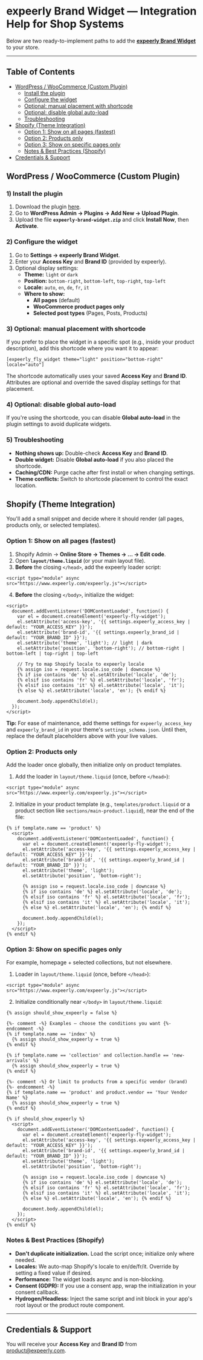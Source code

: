 # expeerly Brand Widget — Integration Help for Shop Systems

Below are two ready-to-implement paths to add the **[expeerly Brand Widget](https://github.com/expeerly/embeddocumentation/blob/main/brandwidgetvideoreviews.md)** to your store.

---

## Table of Contents
- [WordPress / WooCommerce (Custom Plugin)](#wordpress--woocommerce-custom-plugin)
  - [Install the plugin](#install-the-plugin)
  - [Configure the widget](#configure-the-widget)
  - [Optional: manual placement with shortcode](#optional-manual-placement-with-shortcode)
  - [Optional: disable global auto-load](#optional-disable-global-auto-load)
  - [Troubleshooting](#troubleshooting)
- [Shopify (Theme Integration)](#shopify-theme-integration)
  - [Option 1: Show on all pages (fastest)](#option-1-show-on-all-pages-fastest)
  - [Option 2: Products only](#option-2-products-only)
  - [Option 3: Show on specific pages only](#option-3-show-on-specific-pages-only)
  - [Notes & Best Practices (Shopify)](#notes--best-practices-shopify)
- [Credentials & Support](#credentials--support)

## WordPress / WooCommerce (Custom Plugin)

### 1) Install the plugin
1. Download the plugin [here](https://drive.google.com/drive/folders/1_Qk5DVe1C6taByCHigUFR_WXyvhDSa_D?usp=sharing).
2. Go to **WordPress Admin → Plugins → Add New → Upload Plugin**.
3. Upload the file **`expeerly-brand-widget.zip`** and click **Install Now**, then **Activate**.

### 2) Configure the widget
1. Go to **Settings → expeerly Brand Widget**.
2. Enter your **Access Key** and **Brand ID** (provided by expeerly).
3. Optional display settings:
   - **Theme:** `light` or `dark`
   - **Position:** `bottom-right`, `bottom-left`, `top-right`, `top-left`
   - **Locale:** `auto`, `en`, `de`, `fr`, `it`
   - **Where to show:**  
     - **All pages** (default)  
     - **WooCommerce product pages only**  
     - **Selected post types** (Pages, Posts, Products)

### 3) Optional: manual placement with shortcode
If you prefer to place the widget in a specific spot (e.g., inside your product description), add this shortcode where you want it to appear:

```
[expeerly_fly_widget theme="light" position="bottom-right" locale="auto"]
```

The shortcode automatically uses your saved **Access Key** and **Brand ID**. Attributes are optional and override the saved display settings for that placement.

### 4) Optional: disable global auto-load
If you're using the shortcode, you can disable **Global auto-load** in the plugin settings to avoid duplicate widgets.

### 5) Troubleshooting
- **Nothing shows up:** Double-check **Access Key** and **Brand ID**.  
- **Double widget:** Disable **Global auto-load** if you also placed the shortcode.  
- **Caching/CDN:** Purge cache after first install or when changing settings.  
- **Theme conflicts:** Switch to shortcode placement to control the exact location.


## Shopify (Theme Integration)

You'll add a small snippet and decide where it should render (all pages, products only, or selected templates).

### Option 1: Show on all pages (fastest)
1. Shopify Admin → **Online Store → Themes → … → Edit code**.
2. Open **`layout/theme.liquid`** (or your main layout file).
3. **Before** the closing `</head>`, add the expeerly loader script:

```liquid
<script type="module" async src="https://www.expeerly.com/expeerly.js"></script>
```

4. **Before** the closing `</body>`, initialize the widget:

```liquid
<script>
  document.addEventListener('DOMContentLoaded', function() {
    var el = document.createElement('expeerly-fly-widget');
    el.setAttribute('access-key', '{{ settings.expeerly_access_key | default: "YOUR_ACCESS_KEY" }}');
    el.setAttribute('brand-id', '{{ settings.expeerly_brand_id | default: "YOUR_BRAND_ID" }}');
    el.setAttribute('theme', 'light'); // light | dark
    el.setAttribute('position', 'bottom-right'); // bottom-right | bottom-left | top-right | top-left

    // Try to map Shopify locale to expeerly locale
    {% assign iso = request.locale.iso_code | downcase %}
    {% if iso contains 'de' %} el.setAttribute('locale', 'de');
    {% elsif iso contains 'fr' %} el.setAttribute('locale', 'fr');
    {% elsif iso contains 'it' %} el.setAttribute('locale', 'it');
    {% else %} el.setAttribute('locale', 'en'); {% endif %}

    document.body.appendChild(el);
  });
</script>
```

**Tip:** For ease of maintenance, add theme settings for `expeerly_access_key` and `expeerly_brand_id` in your theme's `settings_schema.json`. Until then, replace the default placeholders above with your live values.

### Option 2: Products only
Add the loader once globally, then initialize only on product templates.

1. Add the loader in `layout/theme.liquid` (once, before `</head>`):

```liquid
<script type="module" async src="https://www.expeerly.com/expeerly.js"></script>
```

2. Initialize in your product template (e.g., `templates/product.liquid` or a product section like `sections/main-product.liquid`), near the end of the file:

```liquid
{% if template.name == 'product' %}
  <script>
    document.addEventListener('DOMContentLoaded', function() {
      var el = document.createElement('expeerly-fly-widget');
      el.setAttribute('access-key', '{{ settings.expeerly_access_key | default: "YOUR_ACCESS_KEY" }}');
      el.setAttribute('brand-id', '{{ settings.expeerly_brand_id | default: "YOUR_BRAND_ID" }}');
      el.setAttribute('theme', 'light');
      el.setAttribute('position', 'bottom-right');

      {% assign iso = request.locale.iso_code | downcase %}
      {% if iso contains 'de' %} el.setAttribute('locale', 'de');
      {% elsif iso contains 'fr' %} el.setAttribute('locale', 'fr');
      {% elsif iso contains 'it' %} el.setAttribute('locale', 'it');
      {% else %} el.setAttribute('locale', 'en'); {% endif %}

      document.body.appendChild(el);
    });
  </script>
{% endif %}
```

### Option 3: Show on specific pages only
For example, homepage + selected collections, but not elsewhere.

1. Loader in `layout/theme.liquid` (once, before `</head>`):

```liquid
<script type="module" async src="https://www.expeerly.com/expeerly.js"></script>
```

2. Initialize conditionally near `</body>` in `layout/theme.liquid`:

```liquid
{% assign should_show_expeerly = false %}

{%- comment -%} Examples — choose the conditions you want {%- endcomment -%}
{% if template.name == 'index' %}
  {% assign should_show_expeerly = true %}
{% endif %}

{% if template.name == 'collection' and collection.handle == 'new-arrivals' %}
  {% assign should_show_expeerly = true %}
{% endif %}

{%- comment -%} Or limit to products from a specific vendor (brand) {%- endcomment -%}
{% if template.name == 'product' and product.vendor == 'Your Vendor Name' %}
  {% assign should_show_expeerly = true %}
{% endif %}

{% if should_show_expeerly %}
  <script>
    document.addEventListener('DOMContentLoaded', function() {
      var el = document.createElement('expeerly-fly-widget');
      el.setAttribute('access-key', '{{ settings.expeerly_access_key | default: "YOUR_ACCESS_KEY" }}');
      el.setAttribute('brand-id', '{{ settings.expeerly_brand_id | default: "YOUR_BRAND_ID" }}');
      el.setAttribute('theme', 'light');
      el.setAttribute('position', 'bottom-right');

      {% assign iso = request.locale.iso_code | downcase %}
      {% if iso contains 'de' %} el.setAttribute('locale', 'de');
      {% elsif iso contains 'fr' %} el.setAttribute('locale', 'fr');
      {% elsif iso contains 'it' %} el.setAttribute('locale', 'it');
      {% else %} el.setAttribute('locale', 'en'); {% endif %}

      document.body.appendChild(el);
    });
  </script>
{% endif %}
```

### Notes & Best Practices (Shopify)
- **Don't duplicate initialization.** Load the script once; initialize only where needed.
- **Locales:** We auto-map Shopify's locale to en/de/fr/it. Override by setting a fixed value if desired.
- **Performance:** The widget loads async and is non-blocking.
- **Consent (GDPR):** If you use a consent app, wrap the initialization in your consent callback.
- **Hydrogen/Headless:** Inject the same script and init block in your app's root layout or the product route component.

---

## Credentials & Support

You will receive your **Access Key** and **Brand ID** from product@expeerly.com.

